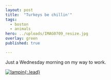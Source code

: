 ```yaml
---
layout: post
title:  "Turkeys be chillin'"
tags:
  - boston
  - animals
hero: ../uploads/IMAG0709_resize.jpg
overlay: green
published: true

---
```


Just a Wednesday morning on my way to work.

[![lampin](../uploads/IMAG0709_resize.jpg){:.lead}](../uploads/IMAG0709.jpg)
